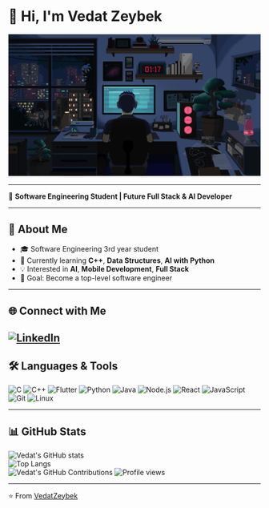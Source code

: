 # 👋 Hi, I'm Vedat Zeybek  

<p align="center">
  <img src="vedat.gif" width="600"/>
</p>

---

🚀 **Software Engineering Student | Future Full Stack & AI Developer**  

---

## 📌 About Me  
- 🎓 Software Engineering 3rd year student  
- 🌱 Currently learning **C++**, **Data Structures**, **AI with Python**  
- 💡 Interested in **AI**, **Mobile Development**, **Full Stack**  
- 🎯 Goal: Become a top-level software engineer
---

## 🌐 Connect with Me  
[![LinkedIn](https://img.shields.io/badge/LinkedIn-Profile-blue?style=for-the-badge&logo=linkedin)](https://www.linkedin.com/in/vedat-zeybek-13a054250/)  
---

## 🛠️ Languages & Tools  
![C](https://img.shields.io/badge/C-00599C?style=flat&logo=c&logoColor=white)
![C++](https://img.shields.io/badge/C++-00599C?style=flat&logo=c%2B%2B&logoColor=white)
![Flutter](https://img.shields.io/badge/Flutter-02569B?style=flat&logo=flutter&logoColor=white)
![Python](https://img.shields.io/badge/Python-3776AB?style=flat&logo=python&logoColor=white)
![Java](https://img.shields.io/badge/Java-007396?style=flat&logo=java&logoColor=white)
![Node.js](https://img.shields.io/badge/Node.js-339933?style=flat&logo=node.js&logoColor=white)
![React](https://img.shields.io/badge/React-20232A?style=flat&logo=react&logoColor=61DAFB)
![JavaScript](https://img.shields.io/badge/JavaScript-F7DF1E?style=flat&logo=javascript&logoColor=black)
![Git](https://img.shields.io/badge/Git-F05032?style=flat&logo=git&logoColor=white)
![Linux](https://img.shields.io/badge/Linux-FCC624?style=flat&logo=linux&logoColor=black)

---

## 📊 GitHub Stats  
![Vedat's GitHub stats](https://github-readme-stats.vercel.app/api?username=VedatZeybek&show_icons=true&theme=radical)  
![Top Langs](https://github-readme-stats.vercel.app/api/top-langs/?username=VedatZeybek&layout=compact&theme=radical)  
![Vedat's GitHub Contributions](https://github-readme-activity-graph.vercel.app/graph?username=VedatZeybek&theme=react-dark)
![Profile views](https://komarev.com/ghpvc/?username=VedatZeybek&label=Profile%20views&color=0e75b6&style=flat)


---

⭐️ From [VedatZeybek](https://github.com/VedatZeybek)

